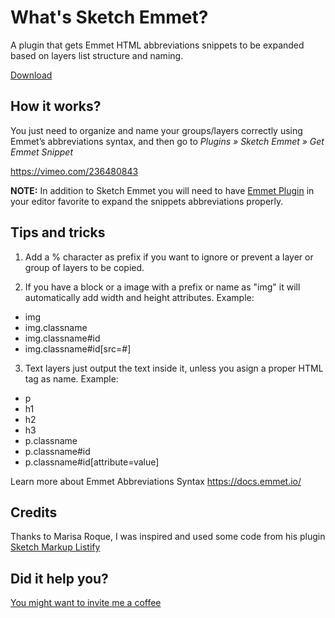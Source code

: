 # What's Sketch Emmet?
A plugin that gets Emmet HTML abbreviations snippets to be expanded based on layers list structure and naming.

[Download](https://github.com/joelbqz/sketch-emmet/releases/download/v1.0/EmmetSketch.sketchplugin.zip)

## How it works?
You just need to organize and name your groups/layers correctly using Emmet’s abbreviations syntax, and then go to 
*Plugins » Sketch Emmet » Get Emmet Snippet*

https://vimeo.com/236480843

**NOTE:** In addition to Sketch Emmet you will need to have [Emmet Plugin](https://emmet.io/download/) in your editor favorite to expand the snippets abbreviations properly.

## Tips and tricks

1. Add a % character as prefix if you want to ignore or prevent a layer or group of layers to be copied.

2. If you have a block or a image with a prefix or name as "img" it will automatically add width and height attributes. Example:
  - img
  - img.classname
  - img.classname#id
  - img.classname#id[src=#]

3. Text layers just output the text inside it, unless you asign a proper HTML tag as name. Example:
  - p
  - h1
  - h2
  - h3
  - p.classname
  - p.classname#id
  - p.classname#id[attribute=value]
    
Learn more about Emmet Abbreviations Syntax https://docs.emmet.io/

## Credits
Thanks to Marisa Roque, I was inspired and used some code from his plugin [Sketch Markup Listify](https://github.com/marisaroque/sketch-markup-listify)



## Did it help you? 

[You might want to invite me a coffee](https://www.paypal.com/cgi-bin/webscr?cmd=_donations&business=XBKEACMEWXXLL&lc=GB&item_name=Sketch%20Emmet%20Plugin&no_note=1&no_shipping=1&currency_code=USD&bn=PP%2dDonationsBF%3abtn_donate_SM%2egif%3aNonHosted)
